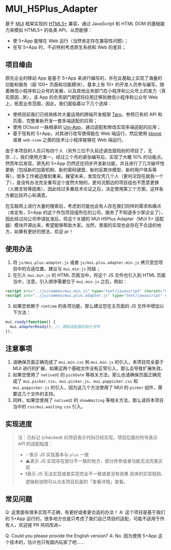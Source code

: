 # MUI_H5Plus_Adapter

基于 [MUI](https://dev.dcloud.net.cn/mui/) 框架实现的 [HTML5+](http://www.html5plus.org/#home) 兼容，通过 JavaScript 和 HTML DOM 的基础能力来模拟 HTML5+ 的各类 API，从而能够：

* 使 5+App 能够在 Web 运行（当然肯定存在兼容性问题）；
* 在写 5+App 时，不必特别考虑原生系统和 Web 的差异；

## 项目缘由

原先企业的移动 App 是基于 5+App 来进行编写的，并在此基础上实现了海量的功能和服务（超 100+ 页面和功能模块），基本上有 10+ 的开发人员参与编写。随着微信小程序和公众号的发展，以及其他业务部门在小程序和公众号上的发力（真实原因...笑），该 App 的负责部门期望将应用迁移到微信小程序和公众号 Web 上，拓宽业务范围，因此，我们面临着以下几个选择：

* 使用目前我们已经熟练并大量运用的跨端开发框架 [Taro](https://taro.jd.com/)，参照已有的 API 和页面，完整重新开发一套多端适配的应用；
* 使用 DCloud 一脉相承的 [Uni-App](https://uniapp.dcloud.io/)，通过适配和修改实现多端适配的应用；
* 基于现有的 5+App，对其进行改写使得能在 Web 端运行，然后使用 [kbone](https://developers.weixin.qq.com/miniprogram/dev/extended/kbone/) 或者 `web-view` 之类的技术让小程序能够在 Web 端运行。

由于本项目的人员只有四个人（另外三位不久前还调去鼓捣别的项目了，无奈...），我们使用方案一，经过三个月的紧张编写后，实现了大概 10% 的功能点。然而年后发现，原先的 5+App 仍然还在同步开发新功能，并且进行了几次破坏性更新（包括新的加密机制、新的密码键盘、新的反欺诈模型、新的用户体系等等），很多工作被迫推到重来。展望未来，发现仅凭几个人（更何况现在就我一个了），是没有办法完全重写这个庞然大物的，更何况那边的项目组也不愿意更换（人微言轻等因素），因此经过多番技术论证之后，决定使用第三个方案，这样各方都比较开心和满意。

在互联网上进行大量的搜索后，考虑到可能也会有人存在我们同样的需求和痛点（肯定有，5+App 的这个外包项目组所在的公司，服务了不知道多少家企业了），因此经过向公司申请批准后，将这个关键的 MUI H5Plus Adapter（MUI 5+ 适配器）模块开源出来，希望能够帮助大家。当然，里面的实现也会存在不合适的地方，如果有更好的想法，欢迎 pr！

## 使用办法

1. 将 `js/mui.plus.adapter.js` 或者 `js/mui.plus.adapter.min.js` 拷贝至您项目中的合适位置，建议与 `mui.min.js` 同级；
2. 在引入 `mui.min.js` 的 HTML 页面当中，将这个 JS 文件也引入到 HTML 页面当中，注意，引入顺序需要位于 `mui.min.js` 之后，例如：
```html
<script src="../js/common/mui.min.js" type="text/javascript" charset="UTF-8"></script> 
<script src="../js/common/mui.plus.adapter.js" type="text/javascript" charset="UTF-8"></script>
```
3. 如果您依赖于 `runtime` 的各项功能，那么建议您在主页面的 JS 文件中增加以下方法：
```js
mui.ready(function() {
  mui.adapterReady(); // 通知适配器初始化完毕
});
```

## 注意事项

1. 请确保页面正确完成了 `mui.min.css` 和 `mui.min.js` 的引入，本项目完全基于 MUI 进行的扩展，如果这两个基础文件没有正常引入，那么会导致扩展失效。
2. 如果您使用了 `nativeUI` 的 `pickDate` 等相关方法，那么也请确保页面正确完成了 `mui.picker.css`、`mui.picker.js`、`mui.poppicker.css` 和 `mui.poppicker.js` 的引入，因为这几个方法使用了 MUI 的 `picker` 组件，需要这几个文件的支持。
3. 同样，如果您使用了 `nativeUI` 的 `showWaiting` 等相关方法，那么请将本项目当中的 `css/mui.waiting.css` 引入。

## 实现进度

> 注：已标记 (checked) 的项目表示代码已经实现，项目后面的符号表示 API 的适配程度：
> * ✅表示 JS 实现基本与 `plus` 一致
> * ⚠️表示 JS 实现存在部分不一致的地方，部分传参或者功能无法完美实现
> * ❗️表示 JS 无法实现或者实现完全不一致或者没有效果
> 具体的实现规则、逻辑和说明可以点击项目后面的「查看详情」查看。

## 常见问题

Q: 这里面有很多实现不正确，有更好或者更合适的办法！
A: 这个项目是基于我们的 5+App 运行的，很多地方也是只考虑了我们自己项目的适配，可能不适用于所有人，欢迎提 PR 共同改进~

Q: Could you please provide the English version?
A: No. 因为使用 5+App 这个技术的，估计也只有国内玩家了吧……
